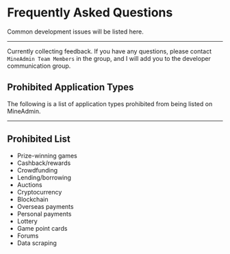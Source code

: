 # Frequently Asked Questions

Common development issues will be listed here.

---

Currently collecting feedback. If you have any questions, please contact `MineAdmin Team Members` in the group, and I will add you to the developer communication group.

## Prohibited Application Types

The following is a list of application types prohibited from being listed on MineAdmin.

---

## Prohibited List

- Prize-winning games
- Cashback/rewards
- Crowdfunding
- Lending/borrowing
- Auctions
- Cryptocurrency
- Blockchain
- Overseas payments
- Personal payments
- Lottery
- Game point cards
- Forums
- Data scraping